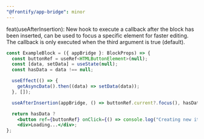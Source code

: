 ```yaml
---
"@frontify/app-bridge": minor
---
```


feat(useAfterInsertion):
New hook to execute a callback after the block has been inserted, can be used to focus a specific element for faster editing. The callback is only executed when the third argument is true (default).

```jsx
const ExampleBlock = ({ appBridge }: BlockProps) => {
  const buttonRef = useRef<HTMLButtonElement>(null);
  const [data, setData] = useState(null);
  const hasData = data !== null;

  useEffect(() => {
    getAsyncData().then((data) => setData(data));
  }, []);

  useAfterInsertion(appBridge, () => buttonRef.current?.focus(), hasData);

  return hasData ?
    <button ref={buttonRef} onClick={() => console.log("Creating new item...")}>Create New Item</button> :
    <div>Loading...</div>;
};
```
